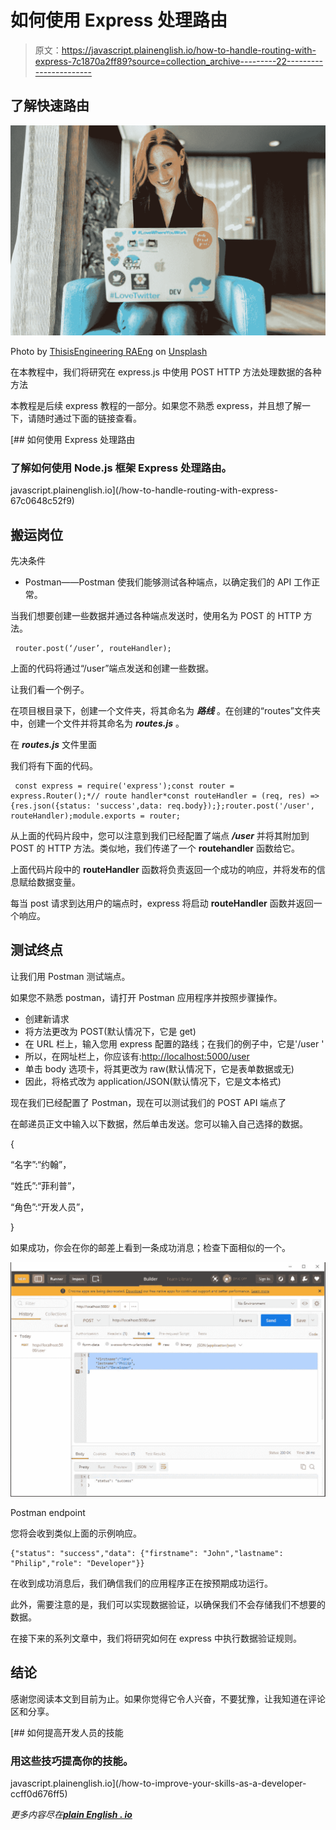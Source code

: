 # 如何使用 Express 处理路由

> 原文：<https://javascript.plainenglish.io/how-to-handle-routing-with-express-7c1870a2ff89?source=collection_archive---------22----------------------->

## 了解快速路由

![](img/852a4bf6b78fbabbff2b301421f72582.png)

Photo by [ThisisEngineering RAEng](https://unsplash.com/@thisisengineering?utm_source=medium&utm_medium=referral) on [Unsplash](https://unsplash.com?utm_source=medium&utm_medium=referral)

在本教程中，我们将研究在 express.js 中使用 POST HTTP 方法处理数据的各种方法

本教程是后续 express 教程的一部分。如果您不熟悉 express，并且想了解一下，请随时通过下面的链接查看。

[](/how-to-handle-routing-with-express-67c0648c52f9) [## 如何使用 Express 处理路由

### 了解如何使用 Node.js 框架 Express 处理路由。

javascript.plainenglish.io](/how-to-handle-routing-with-express-67c0648c52f9) 

## **搬运岗位**

先决条件

*   Postman——Postman 使我们能够测试各种端点，以确定我们的 API 工作正常。

当我们想要创建一些数据并通过各种端点发送时，使用名为 POST 的 HTTP 方法。

```
 router.post(‘/user’, routeHandler); 
```

上面的代码将通过“/user”端点发送和创建一些数据。

让我们看一个例子。

在项目根目录下，创建一个文件夹，将其命名为 ***路线*** 。在创建的“routes”文件夹中，创建一个文件并将其命名为 ***routes.js*** 。

在 ***routes.js*** 文件里面

我们将有下面的代码。

```
 const express = require('express');const router = express.Router();*// route handler*const routeHandler = (req, res) => {res.json({status: 'success',data: req.body});};router.post('/user', routeHandler);module.exports = router; 
```

从上面的代码片段中，您可以注意到我们已经配置了端点 ***/user*** 并将其附加到 POST 的 HTTP 方法。类似地，我们传递了一个 **routehandler** 函数给它。

上面代码片段中的 **routeHandler** 函数将负责返回一个成功的响应，并将发布的信息赋给数据变量。

每当 post 请求到达用户的端点时，express 将启动 **routeHandler** 函数并返回一个响应。

## **测试终点**

让我们用 Postman 测试端点。

如果您不熟悉 postman，请打开 Postman 应用程序并按照步骤操作。

*   创建新请求
*   将方法更改为 POST(默认情况下，它是 get)
*   在 URL 栏上，输入您用 express 配置的路线；在我们的例子中，它是'/user '
*   所以，在网址栏上，你应该有:[http://localhost:5000/user](http://localhost:5000/user)
*   单击 body 选项卡，将其更改为 raw(默认情况下，它是表单数据或无)
*   因此，将格式改为 application/JSON(默认情况下，它是文本格式)

现在我们已经配置了 Postman，现在可以测试我们的 POST API 端点了

在邮递员正文中输入以下数据，然后单击发送。您可以输入自己选择的数据。

{

“名字”:“约翰”，

“姓氏”:“菲利普”，

“角色”:“开发人员”，

}

如果成功，你会在你的邮差上看到一条成功消息；检查下面相似的一个。

![](img/1ecfd1b40da797b58df2e2bf864ea93f.png)

Postman endpoint

您将会收到类似上面的示例响应。

```
{"status": "success","data": {"firstname": "John","lastname": "Philip","role": "Developer"}}
```

在收到成功消息后，我们确信我们的应用程序正在按预期成功运行。

此外，需要注意的是，我们可以实现数据验证，以确保我们不会存储我们不想要的数据。

在接下来的系列文章中，我们将研究如何在 express 中执行数据验证规则。

## **结论**

感谢您阅读本文到目前为止。如果你觉得它令人兴奋，不要犹豫，让我知道在评论区和分享。

[](/how-to-improve-your-skills-as-a-developer-ccff0d676ff5) [## 如何提高开发人员的技能

### 用这些技巧提高你的技能。

javascript.plainenglish.io](/how-to-improve-your-skills-as-a-developer-ccff0d676ff5) 

*更多内容尽在*[***plain English . io***](http://plainenglish.io)
